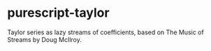 # purescript-taylor

Taylor series as lazy streams of coefficients, based on The Music of Streams by Doug McIlroy.
